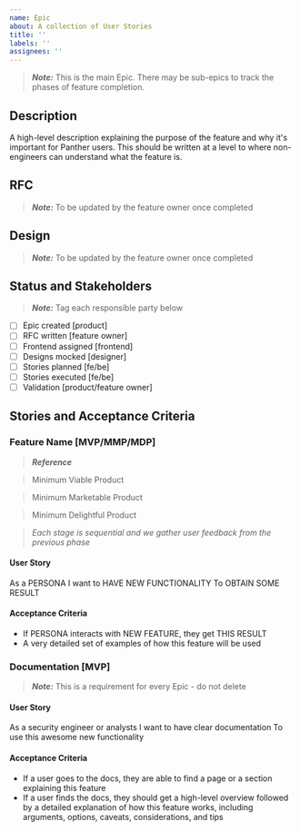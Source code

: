 ```yaml
---
name: Epic
about: A collection of User Stories
title: ''
labels: ''
assignees: ''
---
```


> **_Note:_** This is the main Epic. There may be sub-epics to track the phases of feature completion.

## Description

A high-level description explaining the purpose of the feature and why it's important for Panther users. This should be written at a level to where non-engineers can understand what the feature is.

## RFC

> **_Note:_** To be updated by the feature owner once completed

## Design

> **_Note:_** To be updated by the feature owner once completed

## Status and Stakeholders

> **_Note:_** Tag each responsible party below

- [ ] Epic created [product]
- [ ] RFC written [feature owner]
- [ ] Frontend assigned [frontend]
- [ ] Designs mocked [designer]
- [ ] Stories planned [fe/be]
- [ ] Stories executed [fe/be]
- [ ] Validation [product/feature owner]

## Stories and Acceptance Criteria

### Feature Name [MVP/MMP/MDP]

> **_Reference_**

> Minimum Viable Product

> Minimum Marketable Product

> Minimum Delightful Product

> _Each stage is sequential and we gather user feedback from the previous phase_

#### User Story

As a PERSONA
I want to HAVE NEW FUNCTIONALITY
To OBTAIN SOME RESULT

#### Acceptance Criteria

- If PERSONA interacts with NEW FEATURE, they get THIS RESULT
- A very detailed set of examples of how this feature will be used

### Documentation [MVP]

> **_Note:_** This is a requirement for every Epic - do not delete

#### User Story

As a security engineer or analysts
I want to have clear documentation
To use this awesome new functionality

#### Acceptance Criteria

- If a user goes to the docs, they are able to find a page or a section explaining this feature
- If a user finds the docs, they should get a high-level overview followed by a detailed explanation of how this feature works, including arguments, options, caveats, considerations, and tips
